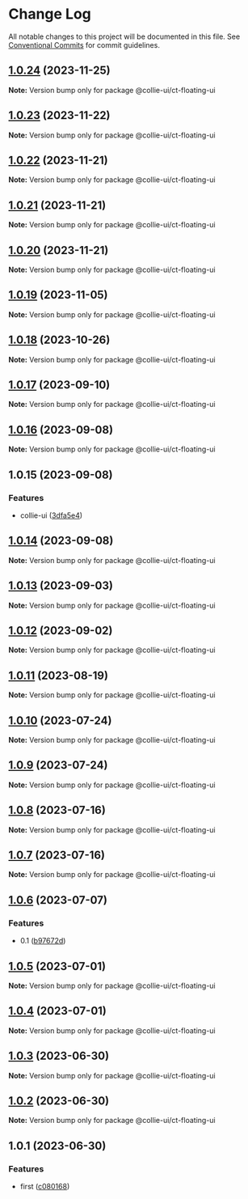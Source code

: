 # Change Log

All notable changes to this project will be documented in this file. See [Conventional Commits](https://conventionalcommits.org) for commit guidelines.

## [1.0.24](https://github.com/border-collie-js/border-collie-ui/compare/@collie-ui/ct-floating-ui@1.0.23...@collie-ui/ct-floating-ui@1.0.24) (2023-11-25)

**Note:** Version bump only for package @collie-ui/ct-floating-ui

## [1.0.23](https://github.com/border-collie-js/border-collie-ui/compare/@collie-ui/ct-floating-ui@1.0.22...@collie-ui/ct-floating-ui@1.0.23) (2023-11-22)

**Note:** Version bump only for package @collie-ui/ct-floating-ui

## [1.0.22](https://github.com/border-collie-js/border-collie-ui/compare/@collie-ui/ct-floating-ui@1.0.21...@collie-ui/ct-floating-ui@1.0.22) (2023-11-21)

**Note:** Version bump only for package @collie-ui/ct-floating-ui

## [1.0.21](https://github.com/border-collie-js/border-collie-ui/compare/@collie-ui/ct-floating-ui@1.0.20...@collie-ui/ct-floating-ui@1.0.21) (2023-11-21)

**Note:** Version bump only for package @collie-ui/ct-floating-ui

## [1.0.20](https://github.com/border-collie-js/border-collie-ui/compare/@collie-ui/ct-floating-ui@1.0.19...@collie-ui/ct-floating-ui@1.0.20) (2023-11-21)

**Note:** Version bump only for package @collie-ui/ct-floating-ui

## [1.0.19](https://github.com/border-collie-js/border-collie-ui/compare/@collie-ui/ct-floating-ui@1.0.18...@collie-ui/ct-floating-ui@1.0.19) (2023-11-05)

**Note:** Version bump only for package @collie-ui/ct-floating-ui

## [1.0.18](https://github.com/border-collie-js/border-collie-ui/compare/@collie-ui/ct-floating-ui@1.0.17...@collie-ui/ct-floating-ui@1.0.18) (2023-10-26)

**Note:** Version bump only for package @collie-ui/ct-floating-ui

## [1.0.17](https://github.com/border-collie-js/border-collie-ui/compare/@collie-ui/ct-floating-ui@1.0.16...@collie-ui/ct-floating-ui@1.0.17) (2023-09-10)

**Note:** Version bump only for package @collie-ui/ct-floating-ui

## [1.0.16](https://github.com/border-collie-js/border-collie-ui/compare/@collie-ui/ct-floating-ui@1.0.15...@collie-ui/ct-floating-ui@1.0.16) (2023-09-08)

**Note:** Version bump only for package @collie-ui/ct-floating-ui

## 1.0.15 (2023-09-08)

### Features

- collie-ui ([3dfa5e4](https://github.com/border-collie-js/border-collie-ui/commit/3dfa5e4eadca863919e9ffbb3dfb9ab726977c7e))

## [1.0.14](https://github.com/border-collie-js/border-collie-ui/compare/@collie-ui/ct-floating-ui@1.0.13...@collie-ui/ct-floating-ui@1.0.14) (2023-09-08)

**Note:** Version bump only for package @collie-ui/ct-floating-ui

## [1.0.13](https://github.com/border-collie-js/border-collie-ui/compare/@collie-ui/ct-floating-ui@1.0.12...@collie-ui/ct-floating-ui@1.0.13) (2023-09-03)

**Note:** Version bump only for package @collie-ui/ct-floating-ui

## [1.0.12](https://github.com/border-collie-js/border-collie-ui/compare/@collie-ui/ct-floating-ui@1.0.11...@collie-ui/ct-floating-ui@1.0.12) (2023-09-02)

**Note:** Version bump only for package @collie-ui/ct-floating-ui

## [1.0.11](https://github.com/border-collie-js/border-collie-ui/compare/@collie-ui/ct-floating-ui@1.0.10...@collie-ui/ct-floating-ui@1.0.11) (2023-08-19)

**Note:** Version bump only for package @collie-ui/ct-floating-ui

## [1.0.10](https://github.com/border-collie-js/border-collie-ui/compare/@collie-ui/ct-floating-ui@1.0.9...@collie-ui/ct-floating-ui@1.0.10) (2023-07-24)

**Note:** Version bump only for package @collie-ui/ct-floating-ui

## [1.0.9](https://github.com/border-collie-js/border-collie-ui/compare/@collie-ui/ct-floating-ui@1.0.8...@collie-ui/ct-floating-ui@1.0.9) (2023-07-24)

**Note:** Version bump only for package @collie-ui/ct-floating-ui

## [1.0.8](https://github.com/border-collie-js/border-collie-ui/compare/@collie-ui/ct-floating-ui@1.0.7...@collie-ui/ct-floating-ui@1.0.8) (2023-07-16)

**Note:** Version bump only for package @collie-ui/ct-floating-ui

## [1.0.7](https://github.com/border-collie-js/border-collie-ui/compare/@collie-ui/ct-floating-ui@1.0.6...@collie-ui/ct-floating-ui@1.0.7) (2023-07-16)

**Note:** Version bump only for package @collie-ui/ct-floating-ui

## [1.0.6](https://github.com/border-collie-js/border-collie-ui/compare/@collie-ui/ct-floating-ui@1.0.5...@collie-ui/ct-floating-ui@1.0.6) (2023-07-07)

### Features

- 0.1 ([b97672d](https://github.com/border-collie-js/border-collie-ui/commit/b97672d7355db24fc8564651cbabeaa4114f3f04))

## [1.0.5](https://github.com/border-collie-js/border-collie-ui/compare/@collie-ui/ct-floating-ui@1.0.4...@collie-ui/ct-floating-ui@1.0.5) (2023-07-01)

**Note:** Version bump only for package @collie-ui/ct-floating-ui

## [1.0.4](https://github.com/border-collie-js/border-collie-ui/compare/@collie-ui/ct-floating-ui@1.0.3...@collie-ui/ct-floating-ui@1.0.4) (2023-07-01)

**Note:** Version bump only for package @collie-ui/ct-floating-ui

## [1.0.3](https://github.com/border-collie-js/border-collie-ui/compare/@collie-ui/ct-floating-ui@1.0.1...@collie-ui/ct-floating-ui@1.0.3) (2023-06-30)

**Note:** Version bump only for package @collie-ui/ct-floating-ui

## [1.0.2](https://github.com/border-collie-js/border-collie-ui/compare/@collie-ui/ct-floating-ui@1.0.1...@collie-ui/ct-floating-ui@1.0.2) (2023-06-30)

**Note:** Version bump only for package @collie-ui/ct-floating-ui

## 1.0.1 (2023-06-30)

### Features

- first ([c080168](https://github.com/border-collie-js/border-collie-ui/commit/c08016812d92193e95c9600e6121a9e57c6a9165))
